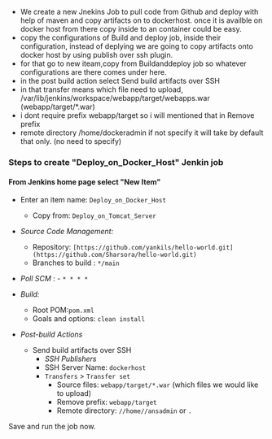 - We create a new Jnekins Job to pull code from Github and deploy with help of maven and copy artifacts on to dockerhost. once it is availble on docker host from there copy inside to an container could be easy.
- copy the configurations of Build and deploy job, inside their configuration, instead of deplying we are going to copy artifacts onto docker host by using publish over ssh plugin.
- for that go to new iteam,copy from Buildanddeploy job so whatever configurations are there comes under here.
- in the post build action select Send build artifacts over SSH
- in that transfer means which file need to upload, /var/lib/jenkins/workspace/webapp/target/webapps.war (webapp/target/*.war)
- i dont require prefix webapp/target so i will mentioned that in Remove prefix
- remote directory /home/dockeradmin if not specify it will take by default that only. (no need to specify)

### Steps to create "Deploy_on_Docker_Host" Jenkin job
 #### From Jenkins home page select "New Item"
   - Enter an item name: `Deploy_on_Docker_Host`
     - Copy from: `Deploy_on_Tomcat_Server`
     
   - *Source Code Management:*
      - Repository: `[https://github.com/yankils/hello-world.git](https://github.com/Sharsora/hello-world.git)`
      - Branches to build : `*/main`  
   - *Poll SCM* :      - `* * * *`

   - *Build:*
     - Root POM:`pom.xml`
     - Goals and options: `clean install`

 - *Post-build Actions*
   - Send build artifacts over SSH
     - *SSH Publishers*
      - SSH Server Name: `dockerhost`
       - `Transfers` >  `Transfer set`
            - Source files: `webapp/target/*.war`  (which files we would like to upload)
	       - Remove prefix: `webapp/target`
	       - Remote directory: `//home//ansadmin` or `.`
	 

Save and run the job now.
